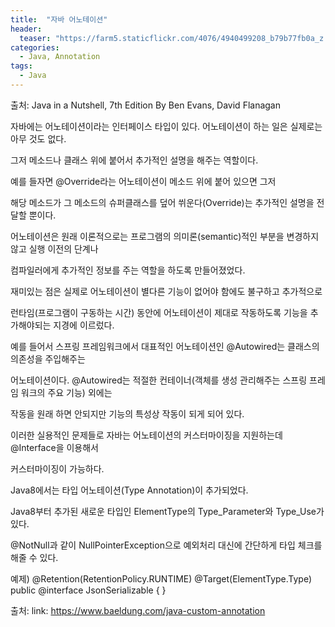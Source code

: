 ```yaml
---
title:  "자바 어노테이션"
header:
  teaser: "https://farm5.staticflickr.com/4076/4940499208_b79b77fb0a_z.jpg"
categories: 
  - Java, Annotation
tags:
  - Java
---
```

출처: Java in a Nutshell, 7th Edition By Ben Evans, David Flanagan

  자바에는 어노테이션이라는 인터페이스 타입이 있다. 어노테이션이 하는 일은 실제로는 아무 것도 없다.
  
그저 메소드나 클래스 위에 붙어서 추가적인 설명을 해주는 역할이다.

  예를 들자면 @Override라는 어노테이션이 메소드 위에 붙어 있으면 그저
  
해당 메소드가 그 메소드의 슈퍼클래스를 덮어 쒸운다(Override)는 추가적인 설명을 전달할 뿐이다.

  어노테이션은 원래 이론적으로는 프로그램의 의미론(semantic)적인 부분을 변경하지 않고 실행 이전의 단계나
  
컴파일러에게 추가적인 정보를 주는 역할을 하도록 만들어졌었다. 

  재미있는 점은 실제로 어노테이션이 별다른 기능이 없어야 함에도 불구하고 추가적으로
  
 런타임(프로그램이 구동하는 시간) 동안에 어노테이션이 제대로 작동하도록 기능을 추가해야되는 지경에 이르렀다.
 
  예를 들어서 스프링 프레임워크에서 대표적인 어노테이션인 @Autowired는 클래스의 의존성을 주입해주는

어노테이션이다. @Autowired는 적절한 컨테이너(객체를 생성 관리해주는 스프링 프레임 워크의 주요 기능) 외에는
 
작동을 원래 하면 안되지만 기능의 특성상 작동이 되게 되어 있다.

  이러한 실용적인 문제들로 자바는 어노테이션의 커스터마이징을 지원하는데 @Interface을 이용해서

커스터마이징이 가능하다.

  Java8에서는 타입 어노테이션(Type Annotation)이 추가되었다.
  
 Java8부터 추가된 새로운 타입인 ElementType의 Type_Parameter와 Type_Use가 있다.
 
 @NotNull과 같이 NullPointerException으로 예외처리 대신에 간단하게 타입 체크를 해줄 수 있다.


 예제)
@Retention(RetentionPolicy.RUNTIME)
@Target(ElementType.Type)
public @interface JsonSerializable {
}

출처: link: https://www.baeldung.com/java-custom-annotation


   
  
[^posts]: Footnote test.
